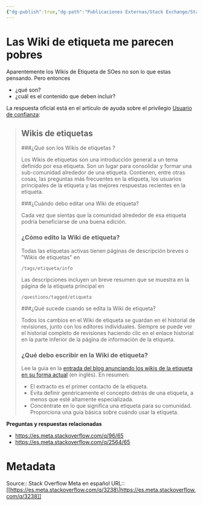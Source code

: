 ```yaml
---
{"dg-publish":true,"dg-path":"Publicaciones Externas/Stack Exchange/Stack Overflow en español/Stack Overflow en español Meta/es.meta.stackoverflow.com-3238.md","permalink":"/publicaciones-externas/stack-exchange/stack-overflow-en-espanol/stack-overflow-en-espanol-meta/es-meta-stackoverflow-com-3238/","title":"Las Wiki de etiqueta me parecen pobres","hide":true,"noteIcon":"default","created":"2024-04-03T12:49:10.764-06:00","updated":"2024-04-05T16:44:02.574-06:00"}
---
```


# Las Wiki de etiqueta me parecen pobres

Aparentemente los Wikis de Etiqueta de SOes no son lo que estas pensando. Pero entonces 

- ¿qué son?  
- ¿cuál es el contenido que deben incluir?

La respuesta oficial está en el artículo de ayuda sobre el privilegio [Usuario de confianza](https://es.stackoverflow.com/help/privileges/trusted-user):

> ## Wikis de etiquetas
> ###¿Qué son los Wikis de etiquetas ? 
> 
> Los Wikis de etiquetas son una introducción general a un tema definido
> por esa etiqueta. Son un lugar para consolidar y formar una
> sub-comunidad alrededor de una etiqueta. Contienen, entre otras cosas,
> las preguntas más frecuentes en la etiqueta, los usuarios principales
> de la etiqueta y las mejores respuestas recientes en la etiqueta.
> 
> ###¿Cuándo debo editar una Wiki de etiqueta?  
> 
> Cada vez que sientas que la comunidad alrededor de esa etiqueta podría
> beneficiarse de una buena edición.
> 
> ### ¿Cómo edito la Wiki de etiqueta?   
>
>
> Todas las etiquetas activas tienen páginas de descripción breves o "Wikis de etiquetas" en
> 
>     /tags/etiqueta/info
> 
> Las descripciones incluyen un breve resumen que se muestra en la
> página de la etiqueta principal en
> 
>     /questions/tagged/etiqueta
> 
> ###¿Qué sucede cuando se edita la Wiki de etiqueta?
> 
> Todos los cambios en el Wiki de etiqueta se guardan en el historial de
> revisiones, junto con los editores individuales. Siempre se puede ver
> el historial completo de revisiones haciendo clic en el enlace
> historial en la parte inferior de la página de información de la
> etiqueta.
> 
> ### ¿Qué debo escribir en la Wiki de etiqueta?
> 
> Lee la guía en la [entrada del blog anunciando los wikis de la etiqueta
> en su forma actual](http://blog.stackoverflow.com/2011/03/redesigned-tags-page/) (en inglés). En resumen:
> 
>  - El extracto es el primer contacto de la etiqueta. 
>  - Evita definir genéricamente el concepto detrás de una etiqueta, a menos que esté altamente especializada. 
>  - Concéntrate en lo que significa una etiqueta para su comunidad. Proporciona una guía básica sobre cuándo usar la etiqueta.

**Preguntas y respuestas relacionadas**  

- https://es.meta.stackoverflow.com/q/96/65
- https://es.meta.stackoverflow.com/q/2564/65

# Metadata
Source:: Stack Overflow Meta en español
URL:: [[https://es.meta.stackoverflow.com/q/3238\|https://es.meta.stackoverflow.com/q/3238]]

